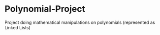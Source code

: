 # Polynomial-Project
Project doing mathematical manipulations on polynomials (represented as Linked Lists)
